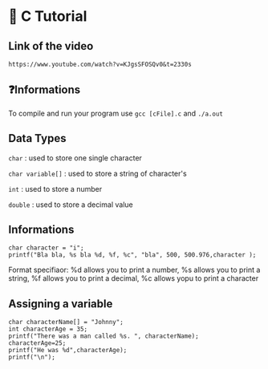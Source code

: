 # 💾 C Tutorial

## Link of the video
````
https://www.youtube.com/watch?v=KJgsSFOSQv0&t=2330s
````

## ❓Informations

To compile and run your program use ``` gcc [cFile].c ``` and ```./a.out```

## Data Types

```char``` : used to store one single character

```char variable[]``` : used to store a string of character's

```int``` : used to store a number

```double``` : used to store a decimal value

## Informations

````
char character = "i";
printf("Bla bla, %s bla %d, %f, %c", "bla", 500, 500.976,character );
```` 
Format specifiaor: %d allows you to print a number, %s allows you to print a string, %f allows you to print a decimal,
%c allows yopu to print a character


## Assigning a variable

````
char characterName[] = "Johnny";
int characterAge = 35;
printf("There was a man called %s. ", characterName);
characterAge=25;
printf("He was %d",characterAge);
printf("\n");
````
